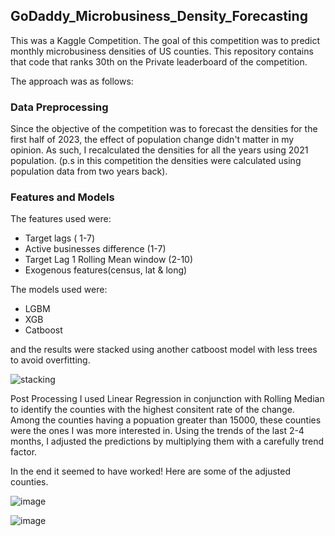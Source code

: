## GoDaddy_Microbusiness_Density_Forecasting
This was a Kaggle Competition. The goal of this competition was to predict monthly microbusiness densities of US counties. This repository contains that code that ranks 30th on the Private leaderboard of the competition.

The approach was as follows:

### Data Preprocessing
Since the objective of the competition was to forecast the densities for the first half of 2023, the effect of population change didn't matter in my opinion. As such, I recalculated the densities for all the years using 2021 population. (p.s in this competition the densities were calculated using population data from two years back).

### Features and Models
The features used were:

- Target lags ( 1-7)
- Active businesses difference (1-7)
- Target Lag 1 Rolling Mean window (2-10)
- Exogenous features(census, lat & long)

The models used were:

- LGBM
- XGB
- Catboost

and the results were stacked using another catboost model with less trees to avoid overfitting.

![stacking](https://github.com/Cheeetah97/GoDaddy_Microbusiness_Density_Forecasting/assets/62606459/196b9cf1-293d-4433-b536-b93f01add07b)

Post Processing
I used Linear Regression in conjunction with Rolling Median to identify the counties with the highest consitent rate of the change. Among the counties having a popuation greater than 15000, these counties were the ones I was more interested in. Using the trends of the last 2-4 months, I adjusted the predictions by multiplying them with a carefully trend factor.

In the end it seemed to have worked! Here are some of the adjusted counties.

![image](https://github.com/Cheeetah97/GoDaddy_Microbusiness_Density_Forecasting/assets/62606459/b7e8b87f-5772-446a-aad9-81e7dff09326)

![image](https://github.com/Cheeetah97/GoDaddy_Microbusiness_Density_Forecasting/assets/62606459/9a36857e-48bf-4be7-85c0-597b068a3f7f)


